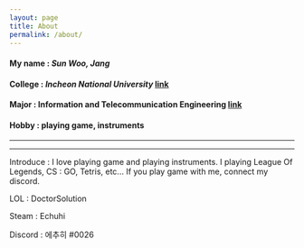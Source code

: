 ```yaml
---
layout: page
title: About
permalink: /about/
---
```


#### My name : *Sun Woo, Jang*

#### College : *Incheon National University* [link](http://www.inu.ac.kr/mbshome/mbs/inu/index.do)

#### Major : Information and Telecommunication Engineering [link]([http://ite.inu.ac.kr/](http://ite.inu.ac.kr/ssoIn.do?siteId=ite))

#### Hobby : playing game, instruments

------------

-------------



Introduce : I love playing game and playing instruments. I playing League Of Legends, CS : GO,  Tetris, etc... If you play game with me, connect my discord.

LOL : DoctorSolution

Steam : Echuhi

Discord : 에추히 #0026
